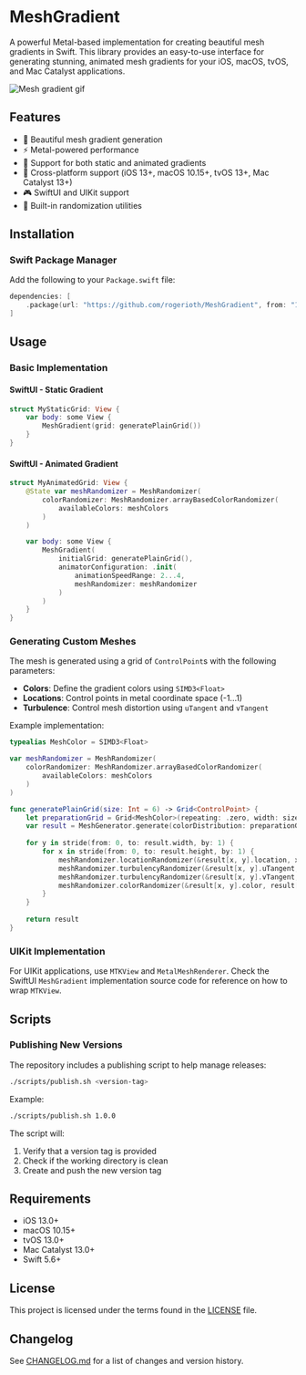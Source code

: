 # MeshGradient

A powerful Metal-based implementation for creating beautiful mesh gradients in Swift. This library provides an easy-to-use interface for generating stunning, animated mesh gradients for your iOS, macOS, tvOS, and Mac Catalyst applications.

![Mesh gradient gif](Files/mesh.gif)

## Features

- 🎨 Beautiful mesh gradient generation
- ⚡️ Metal-powered performance
- 🔄 Support for both static and animated gradients
- 📱 Cross-platform support (iOS 13+, macOS 10.15+, tvOS 13+, Mac Catalyst 13+)
- 🎮 SwiftUI and UIKit support
- 🎲 Built-in randomization utilities

## Installation

### Swift Package Manager

Add the following to your `Package.swift` file:

```swift
dependencies: [
    .package(url: "https://github.com/rogerioth/MeshGradient", from: "1.1.1")
]
```

## Usage

### Basic Implementation

#### SwiftUI - Static Gradient

```swift
struct MyStaticGrid: View {
    var body: some View {
        MeshGradient(grid: generatePlainGrid())
    }
}
```

#### SwiftUI - Animated Gradient

```swift
struct MyAnimatedGrid: View {
    @State var meshRandomizer = MeshRandomizer(
        colorRandomizer: MeshRandomizer.arrayBasedColorRandomizer(
            availableColors: meshColors
        )
    )

    var body: some View {
        MeshGradient(
            initialGrid: generatePlainGrid(),
            animatorConfiguration: .init(
                animationSpeedRange: 2...4,
                meshRandomizer: meshRandomizer
            )
        )
    }
}
```

### Generating Custom Meshes

The mesh is generated using a grid of `ControlPoint`s with the following parameters:

- **Colors**: Define the gradient colors using `SIMD3<Float>`
- **Locations**: Control points in metal coordinate space (-1...1)
- **Turbulence**: Control mesh distortion using `uTangent` and `vTangent`

Example implementation:

```swift
typealias MeshColor = SIMD3<Float>

var meshRandomizer = MeshRandomizer(
    colorRandomizer: MeshRandomizer.arrayBasedColorRandomizer(
        availableColors: meshColors
    )
)

func generatePlainGrid(size: Int = 6) -> Grid<ControlPoint> {
    let preparationGrid = Grid<MeshColor>(repeating: .zero, width: size, height: size)
    var result = MeshGenerator.generate(colorDistribution: preparationGrid)
    
    for y in stride(from: 0, to: result.width, by: 1) {
        for x in stride(from: 0, to: result.height, by: 1) {
            meshRandomizer.locationRandomizer(&result[x, y].location, x, y, result.width, result.height)
            meshRandomizer.turbulencyRandomizer(&result[x, y].uTangent, x, y, result.width, result.height)
            meshRandomizer.turbulencyRandomizer(&result[x, y].vTangent, x, y, result.width, result.height)
            meshRandomizer.colorRandomizer(&result[x, y].color, result[x, y].color, x, y, result.width, result.height)
        }
    }
    
    return result
}
```

### UIKit Implementation

For UIKit applications, use `MTKView` and `MetalMeshRenderer`. Check the SwiftUI `MeshGradient` implementation source code for reference on how to wrap `MTKView`.

## Scripts

### Publishing New Versions

The repository includes a publishing script to help manage releases:

```bash
./scripts/publish.sh <version-tag>
```

Example:
```bash
./scripts/publish.sh 1.0.0
```

The script will:
1. Verify that a version tag is provided
2. Check if the working directory is clean
3. Create and push the new version tag

## Requirements

- iOS 13.0+
- macOS 10.15+
- tvOS 13.0+
- Mac Catalyst 13.0+
- Swift 5.6+

## License

This project is licensed under the terms found in the [LICENSE](LICENSE) file.

## Changelog

See [CHANGELOG.md](CHANGELOG.md) for a list of changes and version history.
